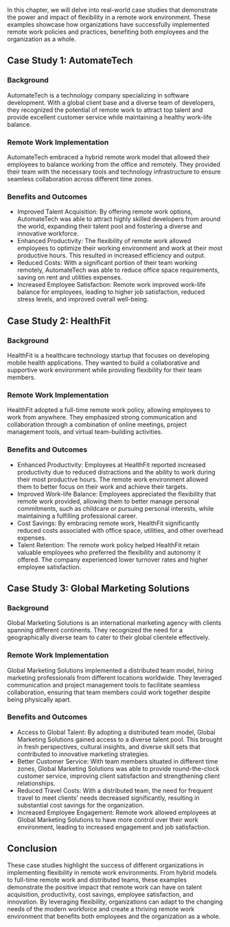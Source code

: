 
In this chapter, we will delve into real-world case studies that demonstrate the power and impact of flexibility in a remote work environment. These examples showcase how organizations have successfully implemented remote work policies and practices, benefiting both employees and the organization as a whole.

## Case Study 1: AutomateTech

### Background

AutomateTech is a technology company specializing in software development. With a global client base and a diverse team of developers, they recognized the potential of remote work to attract top talent and provide excellent customer service while maintaining a healthy work-life balance.

### Remote Work Implementation

AutomateTech embraced a hybrid remote work model that allowed their employees to balance working from the office and remotely. They provided their team with the necessary tools and technology infrastructure to ensure seamless collaboration across different time zones.

### Benefits and Outcomes

- Improved Talent Acquisition: By offering remote work options, AutomateTech was able to attract highly skilled developers from around the world, expanding their talent pool and fostering a diverse and innovative workforce.
- Enhanced Productivity: The flexibility of remote work allowed employees to optimize their working environment and work at their most productive hours. This resulted in increased efficiency and output.
- Reduced Costs: With a significant portion of their team working remotely, AutomateTech was able to reduce office space requirements, saving on rent and utilities expenses.
- Increased Employee Satisfaction: Remote work improved work-life balance for employees, leading to higher job satisfaction, reduced stress levels, and improved overall well-being.

## Case Study 2: HealthFit

### Background

HealthFit is a healthcare technology startup that focuses on developing mobile health applications. They wanted to build a collaborative and supportive work environment while providing flexibility for their team members.

### Remote Work Implementation

HealthFit adopted a full-time remote work policy, allowing employees to work from anywhere. They emphasized strong communication and collaboration through a combination of online meetings, project management tools, and virtual team-building activities.

### Benefits and Outcomes

- Enhanced Productivity: Employees at HealthFit reported increased productivity due to reduced distractions and the ability to work during their most productive hours. The remote work environment allowed them to better focus on their work and achieve their targets.
- Improved Work-life Balance: Employees appreciated the flexibility that remote work provided, allowing them to better manage personal commitments, such as childcare or pursuing personal interests, while maintaining a fulfilling professional career.
- Cost Savings: By embracing remote work, HealthFit significantly reduced costs associated with office space, utilities, and other overhead expenses.
- Talent Retention: The remote work policy helped HealthFit retain valuable employees who preferred the flexibility and autonomy it offered. The company experienced lower turnover rates and higher employee satisfaction.

## Case Study 3: Global Marketing Solutions

### Background

Global Marketing Solutions is an international marketing agency with clients spanning different continents. They recognized the need for a geographically diverse team to cater to their global clientele effectively.

### Remote Work Implementation

Global Marketing Solutions implemented a distributed team model, hiring marketing professionals from different locations worldwide. They leveraged communication and project management tools to facilitate seamless collaboration, ensuring that team members could work together despite being physically apart.

### Benefits and Outcomes

- Access to Global Talent: By adopting a distributed team model, Global Marketing Solutions gained access to a diverse talent pool. This brought in fresh perspectives, cultural insights, and diverse skill sets that contributed to innovative marketing strategies.
- Better Customer Service: With team members situated in different time zones, Global Marketing Solutions was able to provide round-the-clock customer service, improving client satisfaction and strengthening client relationships.
- Reduced Travel Costs: With a distributed team, the need for frequent travel to meet clients' needs decreased significantly, resulting in substantial cost savings for the organization.
- Increased Employee Engagement: Remote work allowed employees at Global Marketing Solutions to have more control over their work environment, leading to increased engagement and job satisfaction.

## Conclusion

These case studies highlight the success of different organizations in implementing flexibility in remote work environments. From hybrid models to full-time remote work and distributed teams, these examples demonstrate the positive impact that remote work can have on talent acquisition, productivity, cost savings, employee satisfaction, and innovation. By leveraging flexibility, organizations can adapt to the changing needs of the modern workforce and create a thriving remote work environment that benefits both employees and the organization as a whole.
